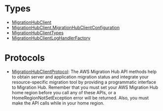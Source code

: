 # Types

  - [MigrationHubClient](/aws-sdk-swift/reference/0.x/AWSMigrationHub/MigrationHubClient)
  - [MigrationHubClient.MigrationHubClientConfiguration](/aws-sdk-swift/reference/0.x/AWSMigrationHub/MigrationHubClient_MigrationHubClientConfiguration)
  - [MigrationHubClientTypes](/aws-sdk-swift/reference/0.x/AWSMigrationHub/MigrationHubClientTypes)
  - [MigrationHubClientLogHandlerFactory](/aws-sdk-swift/reference/0.x/AWSMigrationHub/MigrationHubClientLogHandlerFactory)

# Protocols

  - [MigrationHubClientProtocol](/aws-sdk-swift/reference/0.x/AWSMigrationHub/MigrationHubClientProtocol):
    The AWS Migration Hub API methods help to obtain server and application migration status and integrate your resource-specific migration tool by providing a programmatic interface to Migration Hub. Remember that you must set your AWS Migration Hub home region before you call any of these APIs, or a HomeRegionNotSetException error will be returned. Also, you must make the API calls while in your home region.
